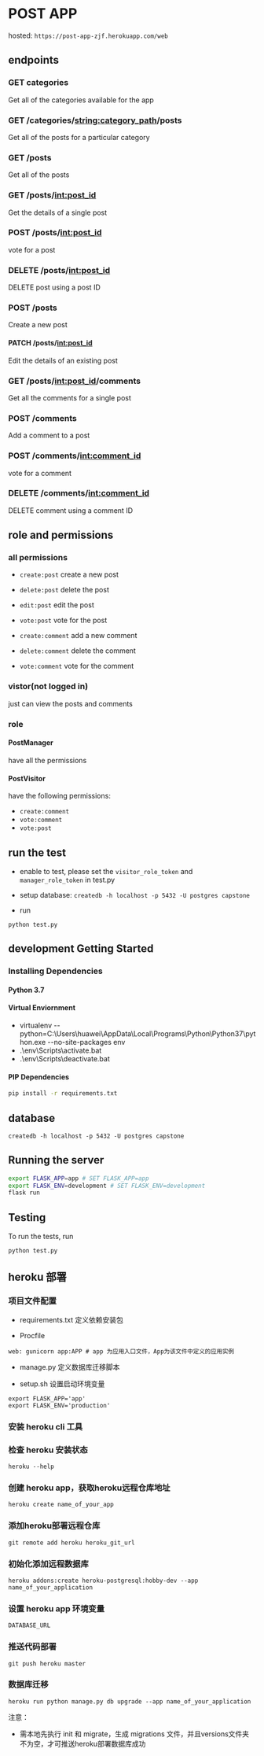 # POST APP
hosted: ```https://post-app-zjf.herokuapp.com/web```

## endpoints

### GET categories
Get all of the categories available for the app

### GET /categories/<string:category_path>/posts
Get all of the posts for a particular category

### GET /posts
Get all of the posts

### GET /posts/<int:post_id>
Get the details of a single post

### POST /posts/<int:post_id>
vote for a post

### DELETE /posts/<int:post_id>
DELETE post using a post ID

### POST /posts
Create a new post

#### PATCH /posts/<int:post_id>
Edit the details of an existing post

### GET /posts/<int:post_id>/comments
Get all the comments for a single post

### POST /comments
Add a comment to a post

### POST /comments/<int:comment_id>
vote for a comment

### DELETE /comments/<int:comment_id>
DELETE comment using a comment ID

## role and permissions

### all permissions

* ```create:post``` create a new post

* ```delete:post``` delete the post

* ```edit:post``` edit the post

* ```vote:post``` vote for the post

* ```create:comment``` add a new comment

* ```delete:comment``` delete the comment

* ```vote:comment``` vote for the comment

### vistor(not logged in)
just can view the posts and comments

### role

#### PostManager

have all the permissions

#### PostVisitor

have the following permissions:

* ```create:comment```
* ```vote:comment	```
* ```vote:post```

## run the test

* enable to test, please set the ```visitor_role_token``` and ```manager_role_token``` in test.py

* setup database: ```createdb -h localhost -p 5432 -U postgres capstone```

* run
```
python test.py
```


## development Getting Started

### Installing Dependencies

#### Python 3.7

#### Virtual Enviornment

* virtualenv --python=C:\Users\huawei\AppData\Local\Programs\Python\Python37\python.exe --no-site-packages env
* .\env\Scripts\activate.bat
* .\env\Scripts\deactivate.bat

#### PIP Dependencies

```bash
pip install -r requirements.txt
```

## database
```
createdb -h localhost -p 5432 -U postgres capstone
```

## Running the server

```bash
export FLASK_APP=app # SET FLASK_APP=app
export FLASK_ENV=development # SET FLASK_ENV=development
flask run
```

## Testing

To run the tests, run
```
python test.py
```


## heroku 部署

### 项目文件配置

* requirements.txt 定义依赖安装包

* Procfile
```
web: gunicorn app:APP # app 为应用入口文件，App为该文件中定义的应用实例
```

* manage.py 定义数据库迁移脚本

* setup.sh 设置启动环境变量
```
export FLASK_APP='app'
export FLASK_ENV='production'
```

### 安装 heroku cli 工具

### 检查 heroku 安装状态
```
heroku --help
```

### 创建 heroku app，获取heroku远程仓库地址
```
heroku create name_of_your_app
```

### 添加heroku部署远程仓库
```
git remote add heroku heroku_git_url
```

### 初始化添加远程数据库
```
heroku addons:create heroku-postgresql:hobby-dev --app name_of_your_application
```

### 设置 heroku app 环境变量
```
DATABASE_URL
```

### 推送代码部署
```
git push heroku master
```

### 数据库迁移
```
heroku run python manage.py db upgrade --app name_of_your_application
```
注意：
* 需本地先执行 init 和 migrate，生成 migrations 文件，并且versions文件夹不为空，才可推送heroku部署数据库成功
